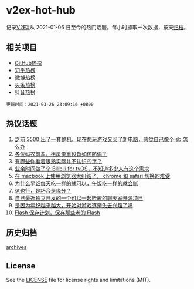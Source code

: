 # v2ex-hot-hub

 记录[V2EX](https://www.v2ex.com/)从 2021-01-06 日至今的热门话题。每小时抓取一次数据，按天[归档](archives)。
 
 ## 相关项目

- [GitHub热榜](https://github.com/snaildev/github-hot-hub)
- [知乎热榜](https://github.com/snaildev/zhihu-hot-hub)
- [微博热榜](https://github.com/snaildev/weibo-hot-hub)
- [头条热榜](https://github.com/snaildev/toutiao-hot-hub)
- [抖音热榜](https://github.com/snaildev/douyin-hot-hub)


 `更新时间：2021-03-26 23:09:16 +0800`

## 热议话题

1. [之前 3500 出了一套整机，现在想玩游戏又买了新电脑，感觉自己像个 sb 怎么办](https://www.v2ex.com/t/765249)
1. [各位码农前辈，租房贵重设备如何防偷？](https://www.v2ex.com/t/765254)
1. [有哪些你看着眼熟实际并不认识的字？](https://www.v2ex.com/t/765262)
1. [业余时间做了个 Bilibili for tvOS，不知道多少人有这个需求](https://www.v2ex.com/t/765455)
1. [在 macbook 上使用浏览器太纠结了， chrome 和 safari 切换的难受](https://www.v2ex.com/t/765288)
1. [为什么早饭每天吃一样的就可以，午饭吃一样的就会腻](https://www.v2ex.com/t/765250)
1. [这也行，是巧合是缘分？](https://www.v2ex.com/t/765206)
1. [自己最近独立开发的一个可以一起听歌的聊天室开源项目](https://www.v2ex.com/t/765354)
1. [是因为年纪越来越大，开始对游戏逐渐失去兴趣了吗](https://www.v2ex.com/t/765480)
1. [Flash 保存计划，保存那些老的 Flash](https://www.v2ex.com/t/765236)

## 历史归档

[archives](archives)

## License

See the [LICENSE](LICENSE) file for license rights and limitations (MIT).
